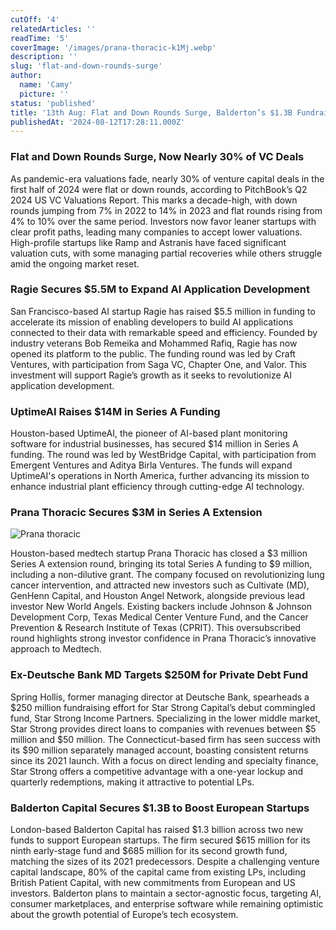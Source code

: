 ```yaml
---
cutOff: '4'
relatedArticles: ''
readTime: '5'
coverImage: '/images/prana-thoracic-k1Mj.webp'
description: ''
slug: 'flat-and-down-rounds-surge'
author:
  name: 'Camy'
  picture: ''
status: 'published'
title: '13th Aug: Flat and Down Rounds Surge, Balderton’s $1.3B Fundraise'
publishedAt: '2024-08-12T17:28:11.000Z'
---
```


### Flat and Down Rounds Surge, Now Nearly 30% of VC Deals

As pandemic-era valuations fade, nearly 30% of venture capital deals in the first half of 2024 were flat or down rounds, according to PitchBook’s Q2 2024 US VC Valuations Report. This marks a decade-high, with down rounds jumping from 7% in 2022 to 14% in 2023 and flat rounds rising from 4% to 10% over the same period. Investors now favor leaner startups with clear profit paths, leading many companies to accept lower valuations. High-profile startups like Ramp and Astranis have faced significant valuation cuts, with some managing partial recoveries while others struggle amid the ongoing market reset.

### Ragie Secures $5.5M to Expand AI Application Development

San Francisco-based AI startup Ragie has raised $5.5 million in funding to accelerate its mission of enabling developers to build AI applications connected to their data with remarkable speed and efficiency. Founded by industry veterans Bob Remeika and Mohammed Rafiq, Ragie has now opened its platform to the public. The funding round was led by Craft Ventures, with participation from Saga VC, Chapter One, and Valor. This investment will support Ragie’s growth as it seeks to revolutionize AI application development.

### UptimeAI Raises $14M in Series A Funding

Houston-based UptimeAI, the pioneer of AI-based plant monitoring software for industrial businesses, has secured $14 million in Series A funding. The round was led by WestBridge Capital, with participation from Emergent Ventures and Aditya Birla Ventures. The funds will expand UptimeAI's operations in North America, further advancing its mission to enhance industrial plant efficiency through cutting-edge AI technology.

### Prana Thoracic Secures $3M in Series A Extension

![Prana thoracic](/images/prana-thoracic-IzMD.webp)

Houston-based medtech startup Prana Thoracic has closed a $3 million Series A extension round, bringing its total Series A funding to $9 million, including a non-dilutive grant. The company focused on revolutionizing lung cancer intervention, and attracted new investors such as Cultivate (MD), GenHenn Capital, and Houston Angel Network, alongside previous lead investor New World Angels. Existing backers include Johnson & Johnson Development Corp, Texas Medical Center Venture Fund, and the Cancer Prevention & Research Institute of Texas (CPRIT). This oversubscribed round highlights strong investor confidence in Prana Thoracic’s innovative approach to Medtech.

### Ex-Deutsche Bank MD Targets $250M for Private Debt Fund

Spring Hollis, former managing director at Deutsche Bank, spearheads a $250 million fundraising effort for Star Strong Capital’s debut commingled fund, Star Strong Income Partners. Specializing in the lower middle market, Star Strong provides direct loans to companies with revenues between $5 million and $50 million. The Connecticut-based firm has seen success with its $90 million separately managed account, boasting consistent returns since its 2021 launch. With a focus on direct lending and specialty finance, Star Strong offers a competitive advantage with a one-year lockup and quarterly redemptions, making it attractive to potential LPs.

### Balderton Capital Secures $1.3B to Boost European Startups

London-based Balderton Capital has raised $1.3 billion across two new funds to support European startups. The firm secured $615 million for its ninth early-stage fund and $685 million for its second growth fund, matching the sizes of its 2021 predecessors. Despite a challenging venture capital landscape, 80% of the capital came from existing LPs, including British Patient Capital, with new commitments from European and US investors. Balderton plans to maintain a sector-agnostic focus, targeting AI, consumer marketplaces, and enterprise software while remaining optimistic about the growth potential of Europe’s tech ecosystem.